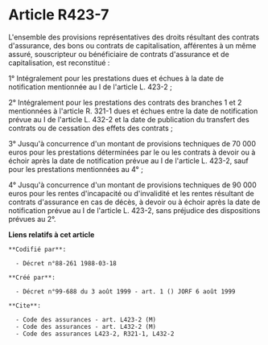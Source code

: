 # Article R423-7

L'ensemble des provisions représentatives des droits résultant des contrats d'assurance, des bons ou contrats de
capitalisation, afférentes à un même assuré, souscripteur ou bénéficiaire de contrats d'assurance et de capitalisation, est
reconstitué :

1° Intégralement pour les prestations dues et échues à la date de notification mentionnée au I de l'article L. 423-2 ;

2° Intégralement pour les prestations des contrats des branches 1 et 2 mentionnées à l'article R. 321-1 dues et échues entre
la date de notification prévue au I de l'article L. 432-2 et la date de publication du transfert des contrats ou de cessation
des effets des contrats ;

3° Jusqu'à concurrence d'un montant de provisions techniques de 70 000 euros pour les prestations déterminées par le ou les
contrats à devoir ou à échoir après la date de notification prévue au I de l'article L. 423-2, sauf pour les prestations
mentionnées au 4° ;

4° Jusqu'à concurrence d'un montant de provisions techniques de 90 000 euros pour les rentes d'incapacité ou d'invalidité et
les rentes résultant de contrats d'assurance en cas de décès, à devoir ou à échoir après la date de notification prévue au I
de l'article L. 423-2, sans préjudice des dispositions prévues au 2°.

**Liens relatifs à cet article**

	**Codifié par**:

	  - Décret n°88-261 1988-03-18

	**Créé par**:

	  - Décret n°99-688 du 3 août 1999 - art. 1 () JORF 6 août 1999

	**Cite**:

	  - Code des assurances - art. L423-2 (M)
	  - Code des assurances - art. L432-2 (M)
	  - Code des assurances L423-2, R321-1, L432-2
